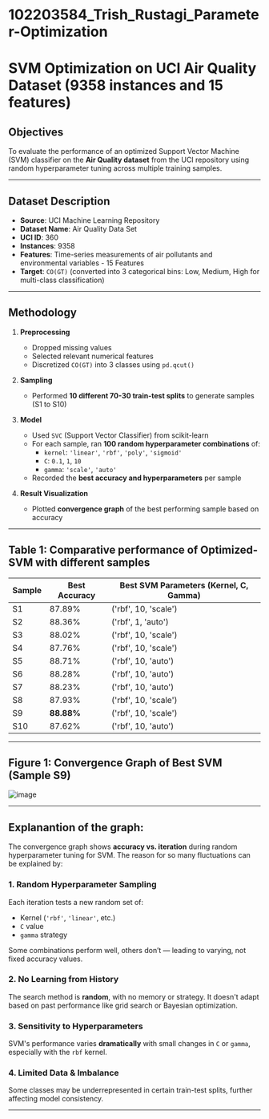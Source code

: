 # 102203584_Trish_Rustagi_Parameter-Optimization
# SVM Optimization on UCI Air Quality Dataset (9358 instances and 15 features)

## Objectives
To evaluate the performance of an optimized Support Vector Machine (SVM) classifier on the **Air Quality dataset** from the UCI repository using random hyperparameter tuning across multiple training samples.

---

## Dataset Description

- **Source**: UCI Machine Learning Repository  
- **Dataset Name**: Air Quality Data Set  
- **UCI ID**: 360  
- **Instances**: 9358
- **Features**: Time-series measurements of air pollutants and environmental variables - 15 Features
- **Target**: `CO(GT)` (converted into 3 categorical bins: Low, Medium, High for multi-class classification)

---

## Methodology

1. **Preprocessing**
   - Dropped missing values
   - Selected relevant numerical features
   - Discretized `CO(GT)` into 3 classes using `pd.qcut()`

2. **Sampling**
   - Performed **10 different 70-30 train-test splits** to generate samples (S1 to S10)

3. **Model**
   - Used `SVC` (Support Vector Classifier) from scikit-learn
   - For each sample, ran **100 random hyperparameter combinations** of:
     - `kernel`: `'linear'`, `'rbf'`, `'poly'`, `'sigmoid'`
     - `C`: `0.1`, `1`, `10`
     - `gamma`: `'scale'`, `'auto'`
   - Recorded the **best accuracy and hyperparameters** per sample

4. **Result Visualization**
   - Plotted **convergence graph** of the best performing sample based on accuracy

---

## Table 1: Comparative performance of Optimized-SVM with different samples

| Sample | Best Accuracy | Best SVM Parameters (Kernel, C, Gamma) |
|--------|---------------|-----------------------------------------|
| S1     | 87.89%        | ('rbf', 10, 'scale')                    |
| S2     | 88.36%        | ('rbf', 1, 'auto')                      |
| S3     | 88.02%        | ('rbf', 10, 'scale')                    |
| S4     | 87.76%        | ('rbf', 10, 'scale')                    |
| S5     | 88.71%        | ('rbf', 10, 'auto')                     |
| S6     | 88.28%        | ('rbf', 10, 'auto')                     |
| S7     | 88.23%        | ('rbf', 10, 'auto')                     |
| S8     | 87.93%        | ('rbf', 10, 'scale')                    |
| S9     | **88.88%**    | ('rbf', 10, 'scale')                    |
| S10    | 87.62%        | ('rbf', 10, 'auto')                     |

---

## Figure 1: Convergence Graph of Best SVM (Sample S9)

![image](https://github.com/user-attachments/assets/6d40bae7-5246-48da-a30a-6d83ec78e743)


---

## Explanantion of the graph:

The convergence graph shows **accuracy vs. iteration** during random hyperparameter tuning for SVM. The reason for so many fluctuations can be explained by:

### 1. Random Hyperparameter Sampling
Each iteration tests a new random set of:
- Kernel (`'rbf'`, `'linear'`, etc.)
- `C` value
- `gamma` strategy

Some combinations perform well, others don’t — leading to varying, not fixed accuracy values.

### 2. No Learning from History
The search method is **random**, with no memory or strategy. It doesn't adapt based on past performance like grid search or Bayesian optimization.

### 3. Sensitivity to Hyperparameters
SVM's performance varies **dramatically** with small changes in `C` or `gamma`, especially with the `rbf` kernel.

### 4. Limited Data & Imbalance
Some classes may be underrepresented in certain train-test splits, further affecting model consistency.

---
